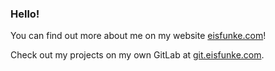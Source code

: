 ### Hello!

You can find out more about me on my website [eisfunke.com](https://www.eisfunke.com)!

Check out my projects on my own GitLab at [git.eisfunke.com](https://git.eisfunke.com/eisfunke).
